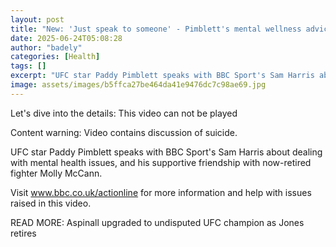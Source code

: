 ```yaml
---
layout: post
title: "New: 'Just speak to someone' - Pimblett's mental wellness advice"
date: 2025-06-24T05:08:28
author: "badely"
categories: [Health]
tags: []
excerpt: "UFC star Paddy Pimblett speaks with BBC Sport's Sam Harris about dealing with mental health issues."
image: assets/images/b5ffca27be464da41e9476dc7c98ae69.jpg
---
```


Let's dive into the details: This video can not be played

Content warning: Video contains discussion of suicide.

UFC star Paddy Pimblett speaks with BBC Sport's Sam Harris about dealing with mental health issues, and his supportive friendship with now-retired fighter Molly McCann.

Visit www.bbc.co.uk/actionline for more information and help with issues raised in this video.

READ MORE: Aspinall upgraded to undisputed UFC champion as Jones retires

